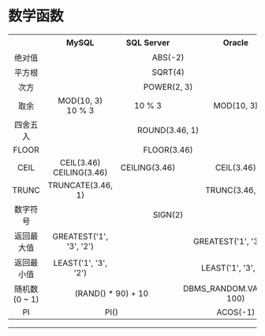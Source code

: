 # 数学函数
<table>
    <tr>
        <th></th>
        <th>MySQL</th>
        <th>SQL Server</th>
        <th>Oracle</th>
        <th>结果</th>
    </tr>
    <tr>
       <td align="center">绝对值</td>
       <td align="center" colspan="3">ABS(-2)</td>
       <td align="center">2</td>
    </tr>
    <tr>
       <td align="center">平方根</td>
       <td align="center" colspan="3">SQRT(4)</td>
       <td align="center">2</td>
    </tr>
    <tr>
       <td align="center">次方</td>
       <td align="center" colspan="3">POWER(2, 3)</td>
       <td align="center">8</td>
    </tr>
    <tr>
       <td align="center">取余</td>
       <td align="center">MOD(10, 3)<br/>10 % 3</td>
       <td align="center">10 % 3</td>
       <td align="center">MOD(10, 3)</td>
       <td align="center">1</td>
    </tr>
    <tr>
       <td align="center">四舍五入</td>
       <td align="center" colspan="3">ROUND(3.46, 1)</td>
       <td align="center">3.5</td>
    </tr>
    <tr>
       <td align="center">FLOOR</td>
       <td align="center" colspan="3">FLOOR(3.46)</td>
       <td align="center">3</td>
    </tr>
    <tr>
       <td align="center">CEIL</td>
       <td align="center">CEIL(3.46)<br/>CEILING(3.46)</td>
       <td align="center">CEILING(3.46)</td>
       <td align="center">CEIL(3.46)</td>
       <td align="center">4</td>
    </tr>
    <tr>
       <td align="center">TRUNC</td>
       <td align="center">TRUNCATE(3.46, 1)</td>
       <td align="center"></td>
       <td align="center">TRUNC(3.46, 1)</td>
       <td align="center">3.4</td>
    </tr>
    <tr>
       <td align="center">数字符号</td>
       <td align="center" colspan="3">SIGN(2)</td>
       <td align="center">1</td>
    </tr>
    <tr>
       <td align="center">返回最大值</td>
       <td align="center">GREATEST('1', '3', '2')</td>
       <td align="center"></td>
       <td align="center">GREATEST('1', '3', '2')</td>
       <td align="center">3</td>
    </tr>
    <tr>
       <td align="center">返回最小值</td>
       <td align="center">LEAST('1', '3', '2')</td>
       <td align="center"></td>
       <td align="center">LEAST('1', '3', '2')</td>
       <td align="center">1</td>
    </tr>
    <tr>
       <td align="center">随机数 (0 ~ 1)</td>
       <td align="center" colspan="2">(RAND() * 90) + 10</td>
       <td align="center">DBMS_RANDOM.VALUE(10, 100)</td>
       <td align="center"></td>
    </tr>
    <tr>
       <td align="center">PI</td>
       <td align="center" colspan="2">PI()</td>
       <td align="center">ACOS(-1)</td>
       <td align="center">3.14159265358979</td>
    </tr>
</table>

---